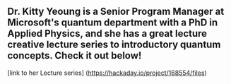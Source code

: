 ## Dr. Kitty Yeoung is a Senior Program Manager at Microsoft's quantum department with a PhD in Applied Physics, and she has a great lecture creative lecture series to introductory quantum concepts. Check it out below!

[link to her Lecture series] (https://hackaday.io/project/168554/files)
